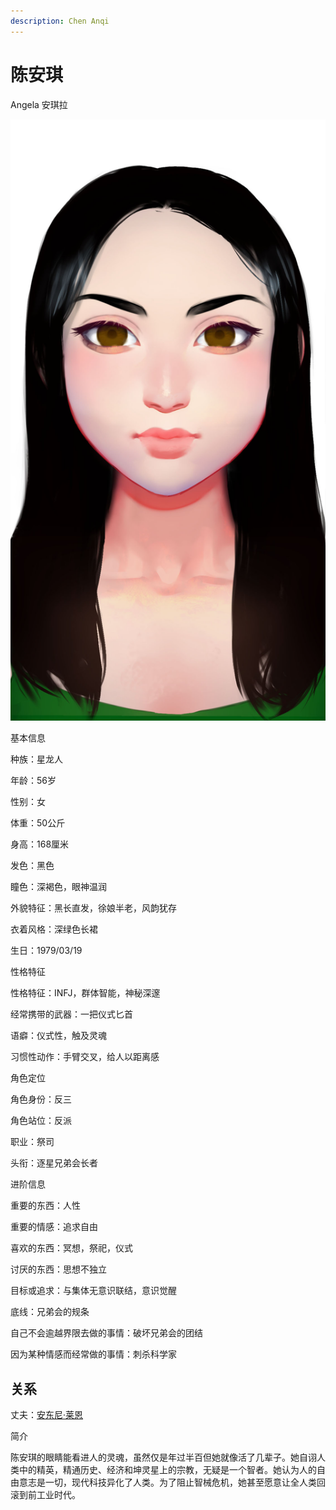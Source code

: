 ```yaml
---
description: Chen Anqi
---
```


# 陈安琪

Angela 安琪拉

![陈安琪](../../.gitbook/assets/chen-an-qi-.jpg)

基本信息



种族：星龙人

年龄：56岁

性别：女

体重：50公斤

身高：168厘米

发色：黑色

瞳色：深褐色，眼神温润

外貌特征：黑长直发，徐娘半老，风韵犹存

衣着风格：深绿色长裙

生日：1979/03/19


性格特征



性格特征：INFJ，群体智能，神秘深邃

经常携带的武器：一把仪式匕首

语癖：仪式性，触及灵魂

习惯性动作：手臂交叉，给人以距离感


角色定位



角色身份：反三

角色站位：反派

职业：祭司

头衔：逐星兄弟会长者



进阶信息



重要的东西：人性

重要的情感：追求自由

喜欢的东西：冥想，祭祀，仪式

讨厌的东西：思想不独立

目标或追求：与集体无意识联结，意识觉醒

底线：兄弟会的规条

自己不会逾越界限去做的事情：破坏兄弟会的团结

因为某种情感而经常做的事情：刺杀科学家

## 关系

丈夫：[安东尼·莱恩](../star-federationers/an-dong-ni-lai-en.md)

简介



陈安琪的眼睛能看进人的灵魂，虽然仅是年过半百但她就像活了几辈子。她自诩人类中的精英，精通历史、经济和坤灵星上的宗教，无疑是一个智者。她认为人的自由意志是一切，现代科技异化了人类。为了阻止智械危机，她甚至愿意让全人类回滚到前工业时代。
